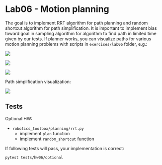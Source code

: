 # Lab06 - Motion planning

The goal is to implement RRT algorithm for path planning and random shortcut algorithm for path simplification.
It is important to implement bias toward goal in sampling algorithm for algorithm to find path in limited time given by our tests. 
If planner works, you can visualize paths for various motion planning problems with scripts in `exercises/lab06` folder, e.g.:

![](lab06_mobile_robot.gif)

![](lab06_planar.gif)

![](lab06_spatial.gif)

Path simplification visualization:

![](lab06_planar_simplified.gif)


## Tests

Optional HW:

- `robotics_toolbox/planning/rrt.py`
    - implement `plan` function
    - implement `random_shortcut` function

If following tests will pass, your implementation is correct:

```bash
pytest tests/hw06/optional
```
